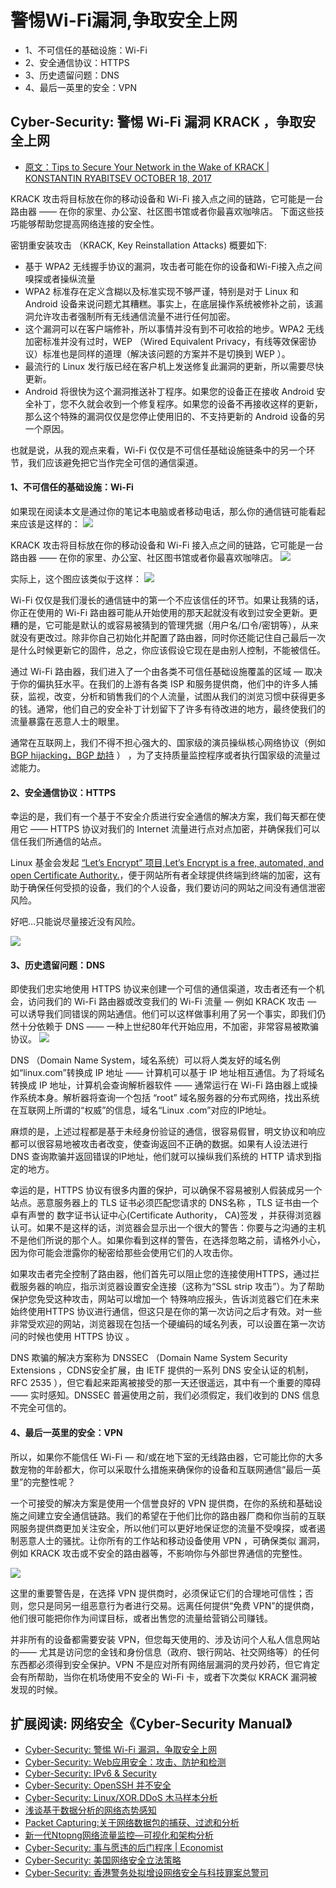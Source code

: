 # 警惕Wi-Fi漏洞,争取安全上网

- 1、不可信任的基础设施：Wi-Fi
- 2、安全通信协议：HTTPS
- 3、历史遗留问题：DNS
- 4、最后一英里的安全：VPN

## Cyber-Security: 警惕 Wi-Fi 漏洞 KRACK ，争取安全上网

- [原文：Tips to Secure Your Network in the Wake of KRACK | KONSTANTIN RYABITSEV OCTOBER 18, 2017](https://www.linux.com/blog/2017/10/tips-secure-your-network-wake-krack)

KRACK 攻击将目标放在你的移动设备和 Wi-Fi 接入点之间的链路，它可能是一台路由器 —— 在你的家里、办公室、社区图书馆或者你最喜欢咖啡店。 下面这些技巧能够帮助您提高网络连接的安全性。

密钥重安装攻击 （KRACK, Key Reinstallation Attacks)  概要如下:
- 基于 WPA2 无线握手协议的漏洞，攻击者可能在你的设备和Wi-Fi接入点之间嗅探或者操纵流量
-  WPA2 标准存在定义含糊以及标准实现不够严谨，特别是对于 Linux 和 Android 设备来说问题尤其糟糕。事实上，在底层操作系统被修补之前，该漏洞允许攻击者强制所有无线通信流量不进行任何加密。
- 这个漏洞可以在客户端修补，所以事情并没有到不可收拾的地步。WPA2 无线加密标准并没有过时，WEP （Wired Equivalent Privacy，有线等效保密协议）标准也是同样的道理（解决该问题的方案并不是切换到 WEP ）。
- 最流行的 Linux 发行版已经在客户机上发送修复此漏洞的更新，所以需要尽快更新。
- Android 将很快为这个漏洞推送补丁程序。如果您的设备正在接收 Android 安全补丁，您不久就会收到一个修复程序。如果您的设备不再接收这样的更新，那么这个特殊的漏洞仅仅是您停止使用旧的、不支持更新的 Android 设备的另一个原因。

也就是说，从我的观点来看，Wi-Fi 仅仅是不可信任基础设施链条中的另一个环节，我们应该避免把它当作完全可信的通信渠道。

#### 1、不可信任的基础设施：Wi-Fi
如果现在阅读本文是通过你的笔记本电脑或者移动电话，那么你的通信链可能看起来应该是这样的：
![](http://omb2onfvy.bkt.clouddn.com/BlankNetworkDiagram-Basics.png)

KRACK 攻击将目标放在你的移动设备和 Wi-Fi 接入点之间的链路，它可能是一台路由器 —— 在你的家里、办公室、社区图书馆或者你最喜欢咖啡店。
![](http://omb2onfvy.bkt.clouddn.com/BlankNetworkDiagram-WhereKrackshappen.png)

实际上，这个图应该类似于这样：
![](http://omb2onfvy.bkt.clouddn.com/BlankNetworkDiagram-Everywhere.png)

Wi-Fi 仅仅是我们漫长的通信链中的第一个不应该信任的环节。如果让我猜的话，你正在使用的 Wi-Fi 路由器可能从开始使用的那天起就没有收到过安全更新。更糟的是，它可能是默认的或容易被猜到的管理凭据（用户名/口令/密钥等），从来就没有更改过。除非你自己初始化并配置了路由器，同时你还能记住自己最后一次是什么时候更新它的固件，总之，你应该假设它现在是由别人控制，不能被信任。

通过 Wi-Fi 路由器，我们进入了一个由各类不可信任基础设施覆盖的区域 — 取决于你的偏执狂水平。在我们的上游有各类 ISP 和服务提供商，他们中的许多人捕获，监视，改变，分析和销售我们的个人流量，试图从我们的浏览习惯中获得更多的钱。通常，他们自己的安全补丁计划留下了许多有待改进的地方，最终使我们的流量暴露在恶意人士的眼里。

通常在互联网上，我们不得不担心强大的、国家级的演员操纵核心网络协议（例如 [BGP hijacking，BGP 劫持](https://en.wikipedia.org/wiki/BGP_hijacking) ） ，为了支持质量监控程序或者执行国家级的流量过滤能力。

#### 2、安全通信协议：HTTPS
幸运的是，我们有一个基于不安全介质进行安全通信的解决方案，我们每天都在使用它 —— HTTPS 协议对我们的 Internet 流量进行点对点加密，并确保我们可以信任我们所通信的站点。

Linux 基金会发起 [“Let’s Encrypt” 项目,Let’s Encrypt is a free, automated, and open Certificate Authority.](https://letsencrypt.org/)，便于网站所有者全球提供终端到终端的加密，这有助于确保任何受损的设备，我们的个人设备，我们要访问的网站之间没有通信泄密风险。

好吧…只能说尽量接近没有风险。

![](http://omb2onfvy.bkt.clouddn.com/BlankNetworkDiagram-HTTPS.png)

#### 3、历史遗留问题：DNS
即使我们忠实地使用 HTTPS 协议来创建一个可信的通信渠道，攻击者还有一个机会，访问我们的 Wi-Fi 路由器或改变我们的 Wi-Fi 流量 — 例如 KRACK 攻击 — 可以诱导我们同错误的网站通信。他们可以这样做事利用了另一个事实，即我们仍然十分依赖于 DNS —— 一种上世纪80年代开始应用，不加密，非常容易被欺骗协议。
![](http://omb2onfvy.bkt.clouddn.com/BlankNetworkDiagram-LOLDNS.png)

DNS （Domain Name System，域名系统）可以将人类友好的域名例如“linux.com”转换成 IP 地址 —— 计算机可以基于 IP 地址相互通信。为了将域名转换成 IP 地址，计算机会查询解析器软件 —— 通常运行在 Wi-Fi 路由器上或操作系统本身。解析器将查询一个包括 “root” 域名服务器的分布式网络，找出系统在互联网上所谓的“权威”的信息，域名“Linux .com”对应的IP地址。

麻烦的是，上述过程都是基于未经身份验证的通信，很容易假冒，明文协议和响应都可以很容易地被攻击者改变，使查询返回不正确的数据。如果有人设法进行 DNS 查询欺骗并返回错误的IP地址，他们就可以操纵我们系统的 HTTP 请求到指定的地方。

幸运的是，HTTPS 协议有很多内置的保护，可以确保不容易被别人假装成另一个站点。恶意服务器上的 TLS 证书必须匹配您请求的 DNS名称 ，TLS 证书由一个卓有声誉的 数字证书认证中心(Certificate Authority， CA)签发 ，并获得浏览器认可。如果不是这样的话，浏览器会显示出一个很大的警告：你要与之沟通的主机不是他们所说的那个人。如果你看到这样的警告，在选择忽略之前，请格外小心，因为你可能会泄露你的秘密给那些会使用它们的人攻击你。

如果攻击者完全控制了路由器，他们首先可以阻止您的连接使用HTTPS，通过拦截服务器的响应，指示浏览器设置安全连接（这称为“SSL strip 攻击”）。为了帮助保护您免受这种攻击，网站可以增加一个 特殊响应报头，告诉浏览器它们在未来始终使用HTTPS 协议进行通信，但这只是在你的第一次访问之后才有效。对一些非常受欢迎的网站，浏览器现在包括一个硬编码的域名列表，可以设置在第一次访问的时候也使用 HTTPS 协议 。

DNS 欺骗的解决方案称为 DNSSEC （Domain Name System Security Extensions ，CDNS安全扩展，由 IETF 提供的一系列 DNS 安全认证的机制，RFC 2535 ），但它看起来距离被接受的那一天还很遥远，其中有一个重要的障碍 —— 实时感知。DNSSEC 普遍使用之前，我们必须假定，我们收到的 DNS 信息不完全可信的。

#### 4、最后一英里的安全：VPN

所以，如果你不能信任 Wi-Fi — 和/或在地下室的无线路由器，它可能比你的大多数宠物的年龄都大，你可以采取什么措施来确保你的设备和互联网通信“最后一英里”的完整性呢？

一个可接受的解决方案是使用一个信誉良好的 VPN 提供商，在你的系统和基础设施之间建立安全通信链路。我们的希望在于他们比你的路由器厂商和你当前的互联网服务提供商更加关注安全，所以他们可以更好地保证您的流量不受嗅探，或者遏制恶意人士的骚扰。让你所有的工作站和移动设备使用 VPN ，可确保类似  漏洞，例如 KRACK 攻击或不安全的路由器等，不影响你与外部世界通信的完整性。

![](http://omb2onfvy.bkt.clouddn.com/BlankNetworkDiagram-VPN.png)

这里的重要警告是，在选择 VPN 提供商时，必须保证它们的合理地可信性；否则，您只是同另一组恶意行为者进行交易。远离任何提供“免费 VPN”的提供商，他们很可能把你作为间谍目标，或者出售您的流量给营销公司赚钱。 

并非所有的设备都需要安装 VPN，但您每天使用的、涉及访问个人私人信息网站的—— 尤其是访问您的金钱和身份信息（政府、银行网站、社交网络等）的任何东西都必须得到安全保护。VPN 不是应对所有网络层漏洞的灵丹妙药，但它肯定会有所帮助，当你在机场使用不安全的 Wi-Fi 卡，或者下次类似 KRACK 漏洞被发现的时候。

## 扩展阅读: 网络安全《Cyber-Security Manual》
- [Cyber-Security: 警惕 Wi-Fi 漏洞，争取安全上网](https://riboseyim.github.io/2017/10/29/CyberSecurity-WiFi/)
- [Cyber-Security: Web应用安全：攻击、防护和检测](https://riboseyim.github.io/2017/08/31/CyberSecurity-Headers/)
- [Cyber-Security: IPv6 & Security](http://riboseyim.github.io/2017/08/09/Protocol-IPv6/)
- [Cyber-Security: OpenSSH 并不安全](http://riboseyim.github.io/2016/10/06/CyberSecurity-SSH/)
- [Cyber-Security: Linux/XOR.DDoS 木马样本分析](http://riboseyim.github.io/2016/06/12/CyberSecurity-Trojan/)
- [浅谈基于数据分析的网络态势感知](http://riboseyim.github.io/2017/07/14/Network-sFlow/)
- [Packet Capturing:关于网络数据包的捕获、过滤和分析](http://riboseyim.github.io/2017/06/16/Network-Pcap/)
- [新一代Ntopng网络流量监控—可视化和架构分析](http://riboseyim.github.io/2016/04/26/Network-Ntopng/)
- [Cyber-Security: 事与愿违的后门程序 | Economist](http://www.jianshu.com/p/670c4d2bb419)
- [Cyber-Security: 美国网络安全立法策略](https://riboseyim.github.io/2016/10/07/CyberSecurity/)
- [Cyber-Security: 香港警务处拟增设网络安全与科技罪案总警司](http://riboseyim.github.io/2017/04/09/CyberSecurity-CSTCB/)

